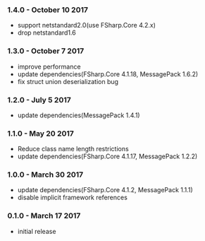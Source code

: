### 1.4.0 - October 10 2017
* support netstandard2.0(use FSharp.Core 4.2.x)
* drop netstandard1.6

### 1.3.0 - October 7 2017
* improve performance
* update dependencies(FSharp.Core 4.1.18, MessagePack 1.6.2)
* fix struct union deserialization bug

### 1.2.0 - July 5 2017
* update dependencies(MessagePack 1.4.1)

### 1.1.0 - May 20 2017
* Reduce class name length restrictions
* update dependencies(FSharp.Core 4.1.17, MessagePack 1.2.2)

### 1.0.0 - March 30 2017
* update dependencies(FSharp.Core 4.1.2, MessagePack 1.1.1)
* disable implicit framework references

### 0.1.0 - March 17 2017
* initial release
